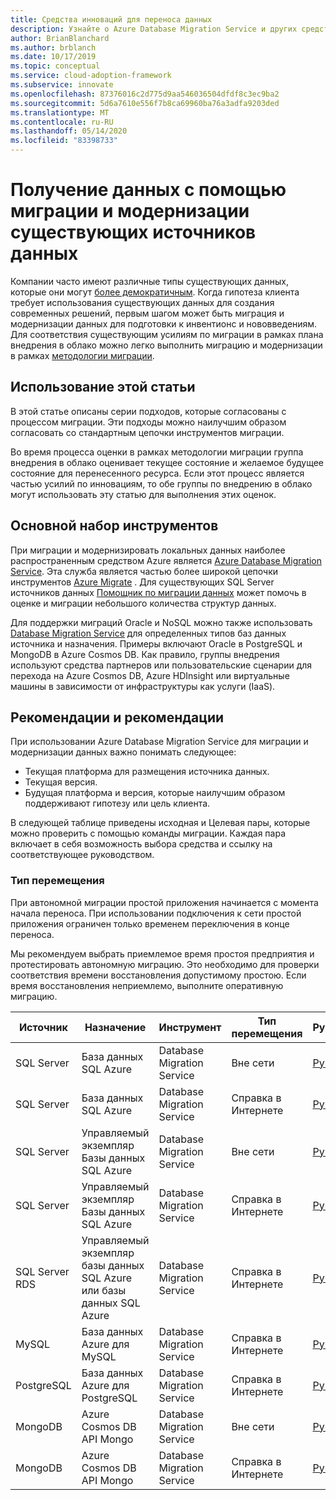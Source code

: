 ```yaml
---
title: Средства инноваций для переноса данных
description: Узнайте о Azure Database Migration Service и других средствах, которые выполняют миграцию и модернизировать данные для подготовки к облачным инвентионс и новшествам.
author: BrianBlanchard
ms.author: brblanch
ms.date: 10/17/2019
ms.topic: conceptual
ms.service: cloud-adoption-framework
ms.subservice: innovate
ms.openlocfilehash: 87376016c2d775d9aa546036504dfdf8c3ec9ba2
ms.sourcegitcommit: 5d6a7610e556f7b8ca69960ba76a3adfa9203ded
ms.translationtype: MT
ms.contentlocale: ru-RU
ms.lasthandoff: 05/14/2020
ms.locfileid: "83398733"
---
```

# <a name="collect-data-through-the-migration-and-modernization-of-existing-data-sources"></a>Получение данных с помощью миграции и модернизации существующих источников данных

Компании часто имеют различные типы существующих данных, которые они могут [более демократичным](../considerations/data.md). Когда гипотеза клиента требует использования существующих данных для создания современных решений, первым шагом может быть миграция и модернизации данных для подготовки к инвентионс и нововведениям. Для соответствия существующим усилиям по миграции в рамках плана внедрения в облако можно легко выполнить миграцию и модернизации в рамках [методологии миграции](../../migrate/index.md).

## <a name="use-of-this-article"></a>Использование этой статьи

В этой статье описаны серии подходов, которые согласованы с процессом миграции. Эти подходы можно наилучшим образом согласовать со стандартным цепочки инструментов миграции.

Во время процесса оценки в рамках методологии миграции группа внедрения в облако оценивает текущее состояние и желаемое будущее состояние для перенесенного ресурса. Если этот процесс является частью усилий по инновациям, то обе группы по внедрению в облако могут использовать эту статью для выполнения этих оценок.

## <a name="primary-toolset"></a>Основной набор инструментов

При миграции и модернизировать локальных данных наиболее распространенным средством Azure является [Azure Database Migration Service](https://docs.microsoft.com/azure/dms). Эта служба является частью более широкой цепочки инструментов [Azure Migrate](https://docs.microsoft.com/azure/migrate/migrate-services-overview) . Для существующих SQL Server источников данных [Помощник по миграции данных](https://docs.microsoft.com/sql/dma/dma-overview) может помочь в оценке и миграции небольшого количества структур данных.

Для поддержки миграций Oracle и NoSQL можно также использовать [Database Migration Service](https://docs.microsoft.com/azure/dms) для определенных типов баз данных источника и назначения. Примеры включают Oracle в PostgreSQL и MongoDB в Azure Cosmos DB. Как правило, группы внедрения используют средства партнеров или пользовательские сценарии для перехода на Azure Cosmos DB, Azure HDInsight или виртуальные машины в зависимости от инфраструктуры как услуги (IaaS).

## <a name="considerations-and-guidance"></a>Рекомендации и рекомендации

При использовании Azure Database Migration Service для миграции и модернизации данных важно понимать следующее:

- Текущая платформа для размещения источника данных.
- Текущая версия.
- Будущая платформа и версия, которые наилучшим образом поддерживают гипотезу или цель клиента.

В следующей таблице приведены исходная и Целевая пары, которые можно проверить с помощью команды миграции. Каждая пара включает в себя возможность выбора средства и ссылку на соответствующее руководством.

### <a name="migration-type"></a>Тип перемещения

При автономной миграции простой приложения начинается с момента начала переноса. При использовании подключения к сети простой приложения ограничен только временем переключения в конце переноса.

Мы рекомендуем выбрать приемлемое время простоя предприятия и протестировать автономную миграцию. Это необходимо для проверки соответствия времени восстановления допустимому простою. Если время восстановления неприемлемо, выполните оперативную миграцию.

| Источник  | Назначение  | Инструмент  | Тип перемещения | Руководство |
|---|---|---|---|---|
| SQL Server | База данных SQL Azure | Database Migration Service | Вне сети | [Руководство](https://docs.microsoft.com/azure/dms/tutorial-sql-server-to-azure-sql) |
| SQL Server | База данных SQL Azure | Database Migration Service | Справка в Интернете | [Руководство](https://docs.microsoft.com/azure/dms/tutorial-sql-server-azure-sql-online) |
| SQL Server | Управляемый экземпляр Базы данных SQL Azure | Database Migration Service | Вне сети | [Руководство](https://docs.microsoft.com/azure/dms/tutorial-sql-server-to-managed-instance) |
| SQL Server | Управляемый экземпляр Базы данных SQL Azure | Database Migration Service | Справка в Интернете | [Руководство](https://docs.microsoft.com/azure/dms/tutorial-sql-server-managed-instance-online) |
| SQL Server RDS | Управляемый экземпляр базы данных SQL Azure или базы данных SQL Azure | Database Migration Service | Справка в Интернете | [Руководство](https://docs.microsoft.com/azure/dms/tutorial-rds-sql-server-azure-sql-and-managed-instance-online) |
| MySQL | База данных Azure для MySQL | Database Migration Service | Справка в Интернете | [Руководство](https://docs.microsoft.com/azure/dms/tutorial-mysql-azure-mysql-online) |
| PostgreSQL | База данных Azure для PostgreSQL | Database Migration Service | Справка в Интернете | [Руководство](https://docs.microsoft.com/azure/dms/tutorial-postgresql-azure-postgresql-online) |
| MongoDB | Azure Cosmos DB API Mongo | Database Migration Service | Вне сети | [Руководство](https://docs.microsoft.com/azure/dms/tutorial-mongodb-cosmos-db) |
| MongoDB | Azure Cosmos DB API Mongo | Database Migration Service | Справка в Интернете | [Руководство](https://docs.microsoft.com/azure/dms/tutorial-mongodb-cosmos-db-online) |
